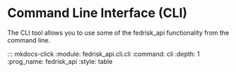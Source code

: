 # Command Line Interface (CLI)

The CLI tool allows you to use some of the fedrisk_api functionality from the command line.

::: mkdocs-click
	:module: fedrisk_api.cli.cli
	:command: cli
	:depth: 1
    :prog_name: fedrisk_api
    :style: table
